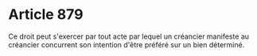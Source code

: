# Article 879

Ce droit peut s'exercer par tout acte par lequel un créancier manifeste au créancier concurrent son intention d'être préféré sur un bien déterminé.
